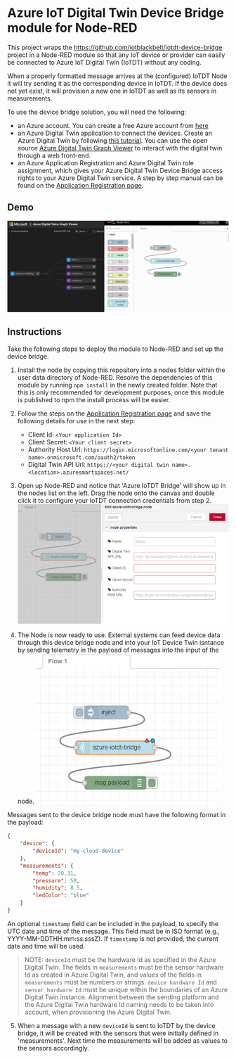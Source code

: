# Azure IoT Digital Twin Device Bridge module for Node-RED
This project wraps the https://github.com/iotblackbelt/iotdt-device-bridge project in a Node-RED module so that any IoT device or provider can easily be connected to Azure IoT Digital Twin (IoTDT) without any coding. 

When a properly formatted message arrives at the (configured) IoTDT Node it will try sending it as the corresponding device in IoTDT. If the device does not yet exist, it will provision a new one in IoTDT as well as its sensors in measurements. 

To use the device bridge solution, you will need the following:
- an Azure account. You can create a free Azure account from [here](https://aka.ms/aft-iot)
- an Azure Digital Twin application to connect the devices. Create an Azure Digital Twin by following [this tutorial](https://docs.microsoft.com/en-us/azure/digital-twins/tutorial-facilities-setup). You can use the open source [Azure Digital Twin Graph Viewer](https://github.com/Azure/azure-digital-twins-graph-viewer) to interact with the digital twin through a web front-end.
- an Azure Application Registration and Azure Digital Twin role assignment, which gives your Azure Digital Twin Device Bridge access rights to your Azure Digital Twin service. A step by step manual can be found on the [Application Registration page](APPLICATIONREGISTRATION.md).

## Demo
![Demo showing a new device with sensors being registered](assets/demo.gif "Demo showing a new device with sensors being registered")

## Instructions
Take the following steps to deploy the module to Node-RED and set up the device bridge.

1.  Install the node by copying this repository into a nodes folder within the user data directory of Node-RED. Resolve the dependencies of this module by running `npm install` in the newly created folder. Note that this is only recommended for development purposes, once this module is published to npm the install process will be easier.

2. Follow the steps on the [Application Registration page](APPLICATIONREGISTRATION.md) and save the following details for use in the next step:
    - Client Id: `<Your application Id>`
    - Client Secret: `<Your client secret>`
    - Authority Host Url: `https://login.microsoftonline.com/<your tenant name>.onmicrosoft.com/oauth2/token`
    - Digital Twin API Url: `https://<your digital twin name>.<location>.azuresmartspaces.net/`


3. Open up Node-RED and notice that 'Azure IoTDT Bridge' will show up in the nodes list on the left. Drag the node onto the canvas and double click it to configure your IoTDT connection credentials from step 2.
  ![Configure Node](assets/screenshot-configurenode.png "Configure Node")

4. The Node is now ready to use. External systems can feed device data through this device bridge node and into your IoT Device Twin isntance by sending telemetry in the payload of messages into the input of the node. 
  ![Sample telemetry simulators connected to the node](assets/screenshot-module.png "Sample telemetry simulators connected to the node.")

Messages sent to the device bridge node must have the following format in the payload:
```json
{
    "device": {
        "deviceId": "my-cloud-device"
    },
    "measurements": {
        "temp": 20.31,
        "pressure": 50,
        "humidity": 8.5,
        "ledColor": "blue"
    }
}
```

An optional `timestamp` field can be included in the payload, to specify the UTC date and time of the message.
This field must be in ISO format (e.g., YYYY-MM-DDTHH:mm:ss.sssZ). If `timestamp` is not provided,
the current date and time will be used.

> NOTE: `deviceId` must be the hardware Id as specified in the Azure Digital Twin. The fields in `measurements` must be the sensor hardware Id as created in Azure Digital Twin, and values of the fields in `measurements` must be numbers or strings. `device hardware Id` and `sensor hardware Id` must be unique within the boundaries of an Azure Digital Twin instance. Alignment between the sending platform and the Azure Digital Twin hardware Id naming needs to be taken into account, when provisioning the Azure Digital Twin.

5. When a message with a new `deviceId` is sent to IoTDT by the device bridge, it will be created with the sensors that were initially defined in 'measurements'. Next time the measurements will be added as values to the sensors accordingly.

